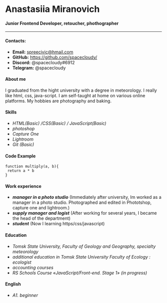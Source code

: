 # Anastasiia Miranovich

#### Junior Frontend Developer, retoucher, phothographer

---

#### Contacts:

- **Email:** spreecivic@hmail.com
- **GitHub:** https://github.com/spacecloudy/
- **Discord:** @spacecloudy#6912
- **Telegram:** @spacecloudy

#### About me

I graduated from the hight university with a degree in meteorology. I really like html, css, java-script. I am self-taught at home on various online platforms. My hobbies are photography and baking.

#### Skills

- _HTML(Basic) /CSS(Basic) / JavaScript(Basic)_
- _photoshop_
- _Capture One_
- _Lightroom_
- _Git (Basic)_

#### Code Example

```
function multiply(a, b){
 return a * b
}

```

#### Work experience

- **_manager in a photo studio_** (Immediately after university, Im worked as a manager in a photo studio. Photographed and edited in Phototshop, capture one and lightroom.)
- **_supply manager and logist_** (After working for several years, I became the head of the department)
- **_student_** (Now I learning https/css/javascript)

#### Education

- _Tomsk State University, Faculty of Geology and Geography, specialty meteorology_
- _additional education in Tomsk State University Faculty of Ecology : ecologist_
- _accounting courses_
- _RS Schools Course «JavaScript/Front-end. Stage 1» (in progress)_

#### English

- _А1. beginner_
